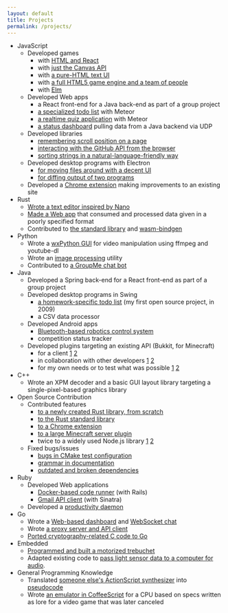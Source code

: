 ```yaml
---
layout: default
title: Projects
permalink: /projects/
---
```

* JavaScript
  * Developed games
    * with [HTML and React](https://github.com/mathphreak/halfhearted)
    * with [just the Canvas API](https://github.com/mathphreak/Zrczr)
    * with [a pure-HTML text UI](https://github.com/mathphreak/LD28-You-Only-Get-One)
    * with [a full HTML5 game engine and a team of people](https://github.com/mathphreak/Galactic-Max)
    * with [Elm](https://github.com/mathphreak/yummy-goodness)
  * Developed Web apps
    * a React front-end for a Java back-end as part of a group project 
    * [a specialized todo list](https://github.com/mathphreak/hamwerk) with Meteor
    * [a realtime quiz application](https://github.com/KamikazeKumquatsLLC/komodo) with Meteor
    * [a status dashboard](https://github.com/mathphreak/MCWebDash) pulling data from a Java backend via UDP
  * Developed libraries
    * [remembering scroll position on a page](https://github.com/mathphreak/Pecan.js)
    * [interacting with the GitHub API from the browser](https://github.com/mathphreak/github.js)
    * [sorting strings in a natural-language-friendly way](https://github.com/mathphreak/compare-ignoring-articles)
  * Developed desktop programs with Electron
    * [for moving files around with a decent UI](https://github.com/mathphreak/ReliefValve)
    * [for diffing output of two programs](https://github.com/mathphreak/verbatim)
  * Developed a [Chrome extension](https://github.com/mathphreak/VCRI) making improvements to an existing site
* Rust
  * [Wrote a text editor inspired by Nano](https://github.com/mathphreak/mfte)
  * [Made a Web app](https://github.com/mathphreak/cs-eco-dash) that consumed and processed data given in a poorly specified format
  * Contributed to [the standard library](https://github.com/rust-lang/rust/pull/34694) and [wasm-bindgen](https://github.com/rustwasm/wasm-bindgen/pull/1843)
* Python
  * Wrote a [wxPython GUI](https://github.com/boringcactus/vidslice) for video manipulation using ffmpeg and youtube-dl
  * Wrote an [image processing](https://github.com/mathphreak/hexcells_hints) utility
  * Contributed to [a GroupMe chat bot](https://github.com/Boijangle/GroupMe-Message-Bot)
* Java
  * Developed a Spring back-end for a React front-end as part of a group project
  * Developed desktop programs in Swing
    * [a homework-specific todo list](https://sourceforge.net/projects/eplanner/) (my first open source project, in 2009)
    * a CSV data processor
  * Developed Android apps
    * [Bluetooth-based robotics control system](https://github.com/mathphreak/RobotArmStuff)
    * competition status tracker
  * Developed plugins targeting an existing API (Bukkit, for Minecraft)
    * for a client [1](https://github.com/mathphreak/StaffDrops) [2](https://github.com/mathphreak/CompetentDeathMessages)
    * in collaboration with other developers [1](https://github.com/mathphreak/Fireworks) [2](https://github.com/mathphreak/RepublicaEternityEventIII)
    * for my own needs or to test what was possible [1](https://github.com/mathphreak/SpawnAndBack) [2](https://github.com/mathphreak/Trollcraft) 
* C++
  * Wrote an XPM decoder and a basic GUI layout library targeting a single-pixel-based graphics library
* Open Source Contribution
  * Contributed features
    * [to a newly created Rust library, from scratch](https://github.com/mrandri19/rust-editorconfig)
    * [to the Rust standard library](https://github.com/rust-lang/rust/pull/34694)
    * [to a Chrome extension](https://github.com/honestbleeps/Reddit-Enhancement-Suite/pull/826)
    * [to a large Minecraft server plugin](https://github.com/Multiverse/Multiverse-Core/pull/780)
    * twice to a widely used Node.js library [1](https://github.com/joaomoreno/gulp-atom-electron/pull/28) [2](https://github.com/joaomoreno/gulp-atom-electron/pull/29)
  * Fixed bugs/issues
    * [bugs in CMake test configuration](https://github.com/editorconfig/editorconfig-core-test/pull/8)
    * [grammar in documentation](https://github.com/jonobr1/two.js/pull/3)
    * [outdated and broken dependencies](https://github.com/aweinstock314/rust-clipboard/pull/43)
* Ruby
  * Developed Web applications
    * [Docker-based code runner](https://github.com/mathphreak/E-800) (with Rails)
    * [Gmail API client](https://github.com/mathphreak/cull21) (with Sinatra)
  * Developed a [productivity daemon](https://github.com/mathphreak/prodenfd)
* Go
  * Wrote a [Web-based dashboard](https://github.com/mathphreak/AltcoinNetWorth) and [WebSocket chat](https://github.com/mathphreak/webchat-go)
  * Wrote [a proxy server and API client](https://github.com/mathphreak/statdns-socks5)
  * [Ported cryptography-related C code to Go](https://github.com/mathphreak/reop)
* Embedded
  * [Programmed and built a motorized trebuchet](https://github.com/mathphreak/Arduinochet)
  * Adapted existing code to [pass light sensor data to a computer for audio](https://github.com/mathphreak/piano-stairs).
* General Programming Knowledge
  * Translated [someone else's ActionScript synthesizer](https://code.google.com/archive/p/tonfall/) into [pseudocode](https://github.com/mathphreak/tripping-wight)
  * Wrote [an emulator in CoffeeScript](https://github.com/mathphreak/BecauseWhyNot) for a CPU based on specs written as lore for a video game that was later canceled
